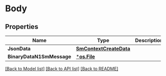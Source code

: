 # Body

## Properties
Name | Type | Description | Notes
------------ | ------------- | ------------- | -------------
**JsonData** | [**SmContextCreateData**](SmContextCreateData.md) |  | [optional] 
**BinaryDataN1SmMessage** | [***os.File**](*os.File.md) |  | [optional] 

[[Back to Model list]](../README.md#documentation-for-models) [[Back to API list]](../README.md#documentation-for-api-endpoints) [[Back to README]](../README.md)


